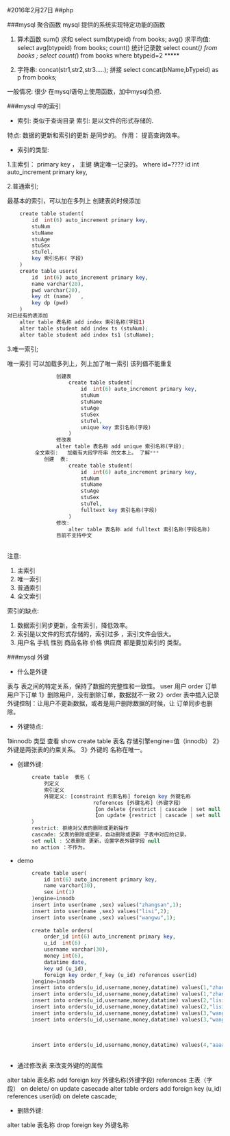 #2016年2月27日
##php


###mysql 聚合函数   mysql 提供的系统实现特定功能的函数

1. 算术函数
    sum() 求和  select sum(btypeid) from books;
    avg()  求平均值:  select avg(btypeid) from books;
    count() 统计记录数  select count(*) from books ;  select count(*) from books where btypeid=2  *****
 
2. 字符串:
    concat(str1,str2,str3.....); 拼接
        select concat(bName,bTypeid) as p from books;
        
一般情况: 很少 在mysql语句上使用函数，加中mysql负担. 
    
###mysql 中的索引

 - 索引:  类似于查询目录  索引: 是以文件的形式存储的.

特点:  数据的更新和索引的更新 是同步的。
作用： 提高查询效率。

 - 索引的类型:

1.主索引：
        primary key ， 主键  确定唯一记录的。 where id=????
        id  int  auto_increment primary key,

2.普通索引;

最基本的索引，可以加在多列上
创建表的时候添加

```php
    create table student(
        id  int(6) auto_increment primary key,
        stuNum
        stuName
        stuAge
        stuSex
        stuTel,
        key 索引名称( 字段)
    )
    create table users(
        id  int(6) auto_increment primary key,
        name varchar(20),
        pwd varchar(20),
        key dt (name)   ,
        key dp (pwd)
    )
对已经有的表添加
    alter table 表名称 add index 索引名称(字段1)
    alter table student add index ts (stuNum);
    alter table student add index ts1 (stuName);

```




3.唯一索引;

唯一索引 可以加载多列上，列上加了唯一索引 该列值不能重复

```php
                创建表
                    create table student(
                        id  int(6) auto_increment primary key,
                        stuNum
                        stuName
                        stuAge
                        stuSex
                        stuTel,
                        unique key 索引名称(字段)
                    )
                修改表
                alter table 表名称 add unique 索引名称(字段);
         全文索引:   加载有大段字符串 的文本上。 了解***
            创建  表:
                    create table student(
                        id  int(6) auto_increment primary key,
                        stuNum
                        stuName
                        stuAge
                        stuSex
                        stuTel,
                        fulltext key 索引名称(字段)
                    )
                修改:
                    alter table 表名称 add fulltext 索引名称(字段名称)
                目前不支持中文
     
```



注意:

1.   主索引
2.  唯一索引
3.  普通索引
4.  全文索引
    
索引的缺点:

1. 数据索引同步更新，全有索引，降低效率。
2. 索引是以文件的形式存储的，索引过多 ，索引文件会很大。         
3. 用户名  手机  性别 商品名称 价格  供应商 都是要加索引的  类型。


###mysql 外键

 - 什么是外键

表与 表之间的特定关系，保持了数据的完整性和一致性。
user 用户 
order 订单
用户下订单
1》删除用户，没有删除订单，数据就不一致
2》order 表中插入记录        
外键控制：让用户不更新数据，或者是用户删除数据的时候，让 订单同步也删除。

 - 外键特点:

1》innodb 类型  查看  show create table 表名    存储引擎engine=值（innodb）
2》外键是两张表的约束关系。
3》外键的 名称在唯一。


 - 创建外键:

```php
        create table  表名（
            列定义
            索引定义
            外键定义: [constraint 约束名称] foreign key 外键名称
                            references [外键名称]（外键字段）
                            【on delete {restrict | cascade | set null | no action}】
                            【on update {restrict | cascade | set null | no action}】
        ）
        restrict: 拒绝对父表的删除或更新操作
        cascade: 父表的删除或更新，自动删除或更新 子表中对应的记录。
        set null : 父表删除 更新，设置字表外键字段 null
        no action ：不作为。
```

 - demo

```PHP
        create table user(
            id int(6) auto_increment primary key,
            name varchar(30),
            sex int(1)
        )engine=innodb
        insert into user(name ,sex) values("zhangsan",1);
        insert into user(name ,sex) values("lisi",2);
        insert into user(name ,sex) values("wangwu",1);
        
        create table orders(
            order_id int(6) auto_increment primary key,
            u_id  int(6) ,
            username varchar(30),
            money int(6),
            datatime date,
            key ud (u_id),
            foreign key order_f_key (u_id) references user(id)
        )engine=innodb
        insert into orders(u_id,username,money,datatime) values(1,"zhangsan",300,"2012-02-02");
        insert into orders(u_id,username,money,datatime) values(1,"zhangsan",500,"2012-02-04");
        insert into orders(u_id,username,money,datatime) values(2,"lisi",700,"2012-02-04");
        insert into orders(u_id,username,money,datatime) values(2,"lisi",900,"2012-02-04");
        insert into orders(u_id,username,money,datatime) values(3,"wangwu",100,"2012-02-04");
        insert into orders(u_id,username,money,datatime) values(3,"wangwu",200,"2012-02-04");
        
        
        
        insert into orders(u_id,username,money,datatime) values(4,"aaaaa",200,"2012-02-04");
 
```

 - 通过修改表 来改变外键的的属性

alter table 表名称 add foreign key  外键名称(外键字段) references 主表（字段）  on delete/ on update casecade
alter table orders add foreign key (u_id) references user(id) on delete cascade;
    
 - 删除外键:

alter table 表名称  drop foreign key  外键名称
